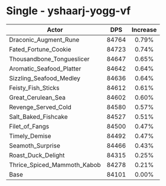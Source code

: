 # Single - yshaarj-yogg-vf
| Actor | DPS | Increase |
|---|:---:|:---:|
|Draconic_Augment_Rune|84764|0.79%|
|Fated_Fortune_Cookie|84723|0.74%|
|Thousandbone_Tongueslicer|84647|0.65%|
|Aromatic_Seafood_Platter|84642|0.64%|
|Sizzling_Seafood_Medley|84636|0.64%|
|Feisty_Fish_Sticks|84612|0.61%|
|Great_Cerulean_Sea|84602|0.60%|
|Revenge_Served_Cold|84580|0.57%|
|Salt_Baked_Fishcake|84527|0.51%|
|Filet_of_Fangs|84500|0.47%|
|Timely_Demise|84492|0.47%|
|Seamoth_Surprise|84466|0.43%|
|Roast_Duck_Delight|84315|0.25%|
|Thrice_Spiced_Mammoth_Kabob|84278|0.21%|
|Base|84101|0.00%|
